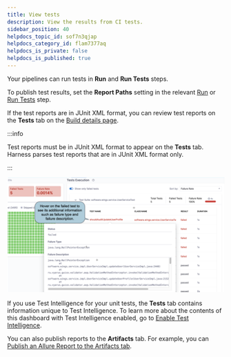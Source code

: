 ```yaml
---
title: View tests
description: View the results from CI tests.
sidebar_position: 40
helpdocs_topic_id: sof7n3qjap
helpdocs_category_id: flam7377aq
helpdocs_is_private: false
helpdocs_is_published: true
---
```


Your pipelines can run tests in **Run** and **Run Tests** steps.

To publish test results, set the **Report Paths** setting in the relevant [Run](../run-ci-scripts/run-step-settings.md) or [Run Tests](./configure-run-tests-step-settings.md) step.

If the test reports are in JUnit XML format, you can review test reports on the **Tests** tab on the [Build details page](../viewing-builds.md).

:::info

Test reports must be in JUnit XML format to appear on the **Tests** tab. Harness parses test reports that are in JUnit XML format only.

:::

![](./static/viewing-tests-533.png)

If you use Test Intelligence for your unit tests, the **Tests** tab contains information unique to Test Intelligence. To learn more about the contents of this dashboard with Test Intelligence enabled, go to [Enable Test Intelligence](./set-up-test-intelligence.md).

You can also publish reports to the **Artifacts** tab. For example, you can [Publish an Allure Report to the Artifacts tab](/tutorials/ci-pipelines/test/allure-report).
